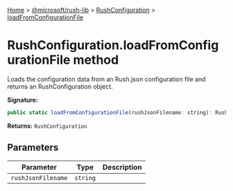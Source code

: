 [Home](./index) &gt; [@microsoft/rush-lib](rush-lib.md) &gt; [RushConfiguration](rush-lib.rushconfiguration.md) &gt; [loadFromConfigurationFile](rush-lib.rushconfiguration.loadfromconfigurationfile.md)

# RushConfiguration.loadFromConfigurationFile method

Loads the configuration data from an Rush.json configuration file and returns an RushConfiguration object.

**Signature:**
```javascript
public static loadFromConfigurationFile(rushJsonFilename: string): RushConfiguration;
```
**Returns:** `RushConfiguration`

## Parameters

|  Parameter | Type | Description |
|  --- | --- | --- |
|  `rushJsonFilename` | `string` |  |

